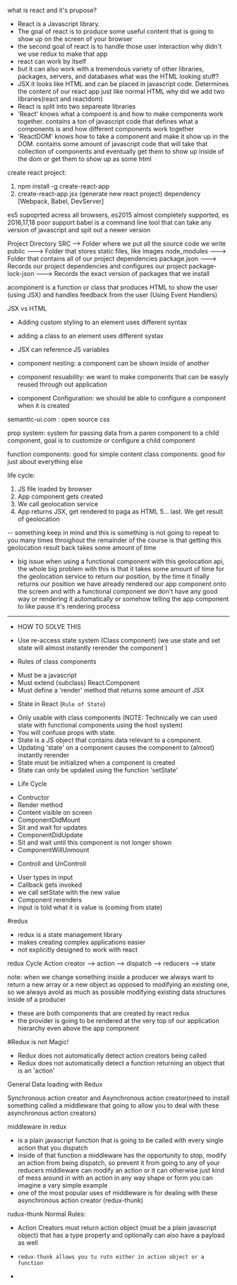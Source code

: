 what is react and it's prupose?

- React is a Javascript library.
- The goal of react is to produce some useful content that is going to show up on the screen of your browser
- the second goal of react is to handle those user interaction
  why didn't we use redux to make that app
- react can work by itself
- but it can also work with a tremendous variety of other libraries, packages, servers, and databases
  what was the HTML looking stuff?
- JSX it looks like HTML and can be placed in javascript code. Determines the content of our react app just like normal HTML
  why did we add two libraries(react and reactdom)
- React is split into two separeate libraries
- 'React' knows what a compoent is and how to make components work together. contains a ton of javascript code that defines what a components is and how different components work together
- 'ReactDOM' knows how to take a component and make it show up in the DOM. contains some amount of javascript code that will take that collection of components and eventually get them to
  show up inside of the dom or get them to show up as some html

create react project:

1. npm install -g create-react-app
2. create-react-app jsx (generate new react project) dependency [Webpack, Babel, DevServer]

es5 supoprted acress all browsers, es2015 almost completely supported, es 2016,17,18 poor support
babel is a command line tool that can take any version of javascript and spit out a newer version

Project Directory
SRC --> Folder where we put all the source code we write
public ---> Folder that stores static files, like images
node_modules ---> Folder that contains all of our project dependencies
package.json ---> Records our project dependencies and configures our project
package-lock-json ---> Records the exact version of packages that we install

acomponent is a function or class that produces HTML to show the user (using JSX) and handles feedback from the user (Using Event Handlers)

JSX vs HTML

- Adding custom styling to an element uses different syntax
- adding a class to an element uses different systax
- JSX can reference JS variables

- component nesting: a component can be shown inside of another
- component resuability: we want to make components that can be easyly reused through out application
- component Configuration: we should be able to configure a component when it is created

semantic-ui.com : open source css

prop system: system for passing data from a paren component to a child component, goal is to customize or configure a child component

function components: good for simple content
class components: good for just about everything else

life cycle:

1. JS file loaded by browser
2. App component gets created
3. We call geolocation service
4. App returns JSX, get rendered to paga as HTML
   5...
   last. We get result of geolocation

-- something keep in mind and this is something is not going to repeat to you many times throighout the remainder of the course is that getting this geolocation result back takes some amount of time

- big issue when using a functional component with this geolocation api, the whole big problem with this is that it takes some amount of time for the geolocation service to return our position, by the time it finally returns our position we have already rendered our app component onto the screen and with a functional component we don't have any good way or rendering it automatically or somehow telling the app component to like pause it's rendering process

---

- HOW TO SOLVE THIS

* Use re-access state system (Class component) (we use state and set state will almost instantly rerender the component )

- Rules of class components

* Must be a javascript
* Must extend (subclass) React.Component
* Must define a 'render' method that returns some amount of JSX

- State in React (`Rule of State`)

* Only usable with class components (NOTE: Technically we can used state with functional components using the host system)
* You will confuse props with state.
* State is a JS object that contains data relevant to a component.
* Updating 'state' on a component causes the component to (almost) instantly rerender
* State must be initialized when a component is created
* State can only be updated using the function 'setState'

- Life Cycle

* Contructor
* Render method
* Content visible on screen
* ComponentDidMount
* Sit and wait for updates
* ComponentDidUpdate
* Sit and wait until this component is not longer shown
* ComponentWillUnmount

- Controll and UnControll

* User types in input
* Callback gets invoked
* we call setState with the new value
* Component rerenders
* input is told what it is value is (coming from state)

#redux

- redux is a state management library
- makes creating complex applications easier
- not explicitly designed to work with react

redux Cycle
Action creator --> action --> dispatch --> reducers --> state

note: when we change something inside a producer we always want to return a new array or a new object as opposed to modifying an existing one, so we always avoid as much as possible modifying existing data structures inside of a producer

- these are both components that are created by react redux
- the provider is going to be rendered at the very top of our application hierarchy even above the app component

#Redux is not Magic!

- Redux does not automatically detect action creators being called
- Redux does not automatically detect a function returning an object that is an 'action'

General Data loading with Redux

Synchronous action creator and Asynchronous action creator(need to install something called a middleware that going to allow you to deal with these asynchronous action creators)

middleware in redux

- is a plain javascript function that is going to be called with every single action that you dispatch
- inside of that function a middleware has the opportunity to stop, modify an action from being dispatch, so prevent it from going to any of your reducers middleware can modify an action or it can otherwise just kind of mess around in with an action in any way shape or form you can imagine a vary simple example
- one of the most popular uses of middleware is for dealing with these asynchronous action creator (redux-thunk)

rudux-thunk
Normal Rules:

- Action Creators must return action object (must be a plain javascript object) that has a type property and optionally can also have a payload as well

- `redux-thunk allows you tu rutn either in action object or a function`
- 
